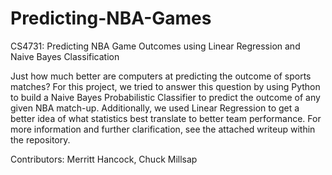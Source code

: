 # Predicting-NBA-Games
CS4731: Predicting NBA Game Outcomes using Linear Regression and Naive Bayes Classification

Just how much better are computers at predicting the outcome of sports matches?
For this project, we tried to answer this question by using Python to build a Naive Bayes Probabilistic Classifier to predict the outcome of any given NBA match-up. Additionally, we used Linear Regression to get a better idea of what statistics best translate to better team performance.
For more information and further clarification, see the attached writeup within the repository.

Contributors: Merritt Hancock, Chuck Millsap
